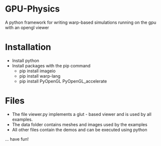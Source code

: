 GPU-Physics
===========

A python framework for writing warp-based simulations running on the gpu with an opengl viewer

# Installation

* Install python
* Install packages with the pip command
    * pip install imageio
    * pip install warp-lang
    * pip install PyOpenGL PyOpenGL_accelerate 

# Files

* The file viewer.py implements a glut - based viewer and is used by all examples. 
* The data folder contains meshes and images used by the examples
* All other files contain the demos and can be executed using python

... have fun!

